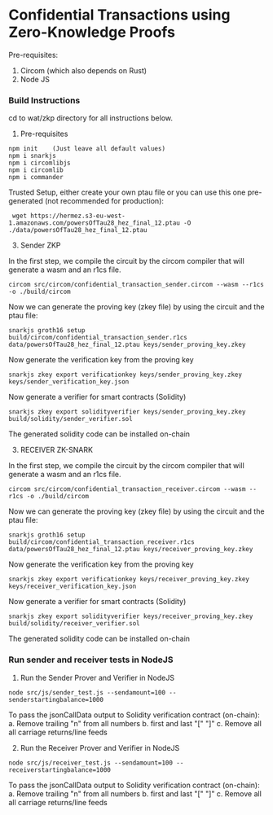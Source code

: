 # Confidential Transactions using Zero-Knowledge Proofs

Pre-requisites:

1. Circom (which also depends on Rust)
2. Node JS

### Build Instructions

cd to wat/zkp directory for all instructions below.

1. Pre-requisites

```
npm init	(Just leave all default values)
npm i snarkjs
npm i circomlibjs
npm i circomlib
npm i commander
 ```

Trusted Setup, either create your own ptau file or you can use this one pre-generated (not recommended for production):
```
 wget https://hermez.s3-eu-west-1.amazonaws.com/powersOfTau28_hez_final_12.ptau -O ./data/powersOfTau28_hez_final_12.ptau
```

3. Sender ZKP

In the first step, we compile the circuit by the circom compiler that will generate a wasm and an r1cs file.
```
circom src/circom/confidential_transaction_sender.circom --wasm --r1cs -o ./build/circom
```

Now we can generate the proving key (zkey file) by using the circuit and the ptau file:
```
snarkjs groth16 setup build/circom/confidential_transaction_sender.r1cs data/powersOfTau28_hez_final_12.ptau keys/sender_proving_key.zkey
```

Now generate the verification key from the proving key 
```
snarkjs zkey export verificationkey keys/sender_proving_key.zkey keys/sender_verification_key.json
```

Now generate a verifier for smart contracts (Solidity)
```
snarkjs zkey export solidityverifier keys/sender_proving_key.zkey build/solidity/sender_verifier.sol
```
The generated solidity code can be installed on-chain

3. RECEIVER ZK-SNARK

In the first step, we compile the circuit by the circom compiler that will generate a wasm and an r1cs file.
```
circom src/circom/confidential_transaction_receiver.circom --wasm --r1cs -o ./build/circom
```

Now we can generate the proving key (zkey file) by using the circuit and the ptau file:
```
snarkjs groth16 setup build/circom/confidential_transaction_receiver.r1cs data/powersOfTau28_hez_final_12.ptau keys/receiver_proving_key.zkey
```

Now generate the verification key from the proving key 
```
snarkjs zkey export verificationkey keys/receiver_proving_key.zkey keys/receiver_verification_key.json
```

Now generate a verifier for smart contracts (Solidity)
```
snarkjs zkey export solidityverifier keys/receiver_proving_key.zkey build/solidity/receiver_verifier.sol
```
The generated solidity code can be installed on-chain

### Run sender and receiver tests in NodeJS
1.  Run the Sender Prover and Verifier in NodeJS
```
node src/js/sender_test.js --sendamount=100 --senderstartingbalance=1000
```

To pass the jsonCallData output to Solidity verification contract (on-chain):
a. Remove trailing "n" from all numbers
b. first and last "[" "]"
c. Remove all all carriage returns/line feeds


2. Run the Receiver Prover and Verifier in NodeJS
```
node src/js/receiver_test.js --sendamount=100 --receiverstartingbalance=1000
```

To pass the jsonCallData output to Solidity verification contract (on-chain):
a. Remove trailing "n" from all numbers
b. first and last "[" "]"
c. Remove all all carriage returns/line feeds


